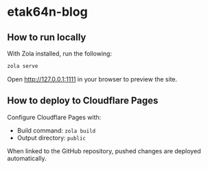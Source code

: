 # etak64n-blog

## How to run locally
With Zola installed, run the following:

```bash
zola serve
```

Open <http://127.0.0.1:1111> in your browser to preview the site.

## How to deploy to Cloudflare Pages
Configure Cloudflare Pages with:

- Build command: `zola build`
- Output directory: `public`

When linked to the GitHub repository, pushed changes are deployed automatically.
